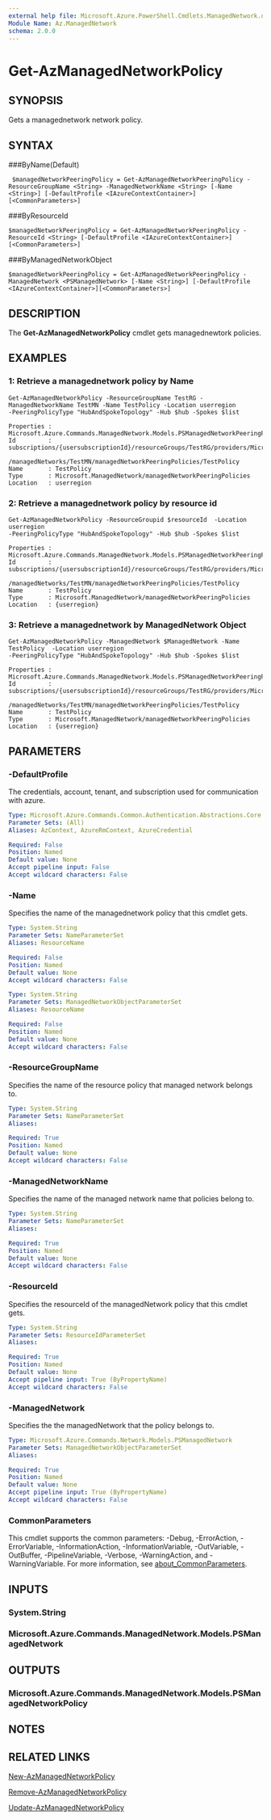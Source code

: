 ```yaml
---
external help file: Microsoft.Azure.PowerShell.Cmdlets.ManagedNetwork.dll-Help.xml
Module Name: Az.ManagedNetwork
schema: 2.0.0
---
```


# Get-AzManagedNetworkPolicy

## SYNOPSIS
Gets a managednetwork network policy.

## SYNTAX

###ByName(Default)
```
 $managedNetworkPeeringPolicy = Get-AzManagedNetworkPeeringPolicy -ResourceGroupName <String> -ManagedNetworkName <String> [-Name <String>] [-DefaultProfile <IAzureContextContainer>][<CommonParameters>]
```

###ByResourceId
```
$managedNetworkPeeringPolicy = Get-AzManagedNetworkPeeringPolicy -ResourceId <String> [-DefaultProfile <IAzureContextContainer>][<CommonParameters>]
```

###ByManagedNetworkObject
```
$managedNetworkPeeringPolicy = Get-AzManagedNetworkPeeringPolicy -ManagedNetwork <PSManagedNetwork> [-Name <String>] [-DefaultProfile <IAzureContextContainer>][<CommonParameters>]
```

## DESCRIPTION
The **Get-AzManagedNetworkPolicy** cmdlet gets managednewtork policies.

## EXAMPLES

### 1: Retrieve a managednetwork policy by Name
```
Get-AzManagedNetworkPolicy -ResourceGroupName TestRG -ManagedNetworkName TestMN -Name TestPolicy -Location userregion
-PeeringPolicyType "HubAndSpokeTopology" -Hub $hub -Spokes $list

Properties : Microsoft.Azure.Commands.ManagedNetwork.Models.PSManagedNetworkPeeringPolicyProperties
Id         : subscriptions/{usersubscriptionId}/resourceGroups/TestRG/providers/Microsoft.ManagedNetwork
             /managedNetworks/TestMN/managedNetworkPeeringPolicies/TestPolicy
Name       : TestPolicy
Type       : Microsoft.ManagedNetwork/managedNetworkPeeringPolicies
Location   : userregion
```

### 2: Retrieve a managednetwork policy by resource id
```
Get-AzManagedNetworkPolicy -ResourceGroupid $resourceId  -Location userregion
-PeeringPolicyType "HubAndSpokeTopology" -Hub $hub -Spokes $list

Properties : Microsoft.Azure.Commands.ManagedNetwork.Models.PSManagedNetworkPeeringPolicyProperties
Id         : subscriptions/{usersubscriptionId}/resourceGroups/TestRG/providers/Microsoft.ManagedNetwork
             /managedNetworks/TestMN/managedNetworkPeeringPolicies/TestPolicy
Name       : TestPolicy
Type       : Microsoft.ManagedNetwork/managedNetworkPeeringPolicies
Location   : {userregion}
```

### 3: Retrieve a managednetwork by ManagedNetwork Object
```
Get-AzManagedNetworkPolicy -ManagedNetwork $ManagedNetwork -Name TestPolicy  -Location userregion
-PeeringPolicyType "HubAndSpokeTopology" -Hub $hub -Spokes $list

Properties : Microsoft.Azure.Commands.ManagedNetwork.Models.PSManagedNetworkPeeringPolicyProperties
Id         : subscriptions/{usersubscriptionId}/resourceGroups/TestRG/providers/Microsoft.ManagedNetwork
             /managedNetworks/TestMN/managedNetworkPeeringPolicies/TestPolicy
Name       : TestPolicy
Type       : Microsoft.ManagedNetwork/managedNetworkPeeringPolicies
Location   : {userregion}
```

## PARAMETERS

### -DefaultProfile
The credentials, account, tenant, and subscription used for communication with azure.

```yaml
Type: Microsoft.Azure.Commands.Common.Authentication.Abstractions.Core.IAzureContextContainer
Parameter Sets: (All)
Aliases: AzContext, AzureRmContext, AzureCredential

Required: False
Position: Named
Default value: None
Accept pipeline input: False
Accept wildcard characters: False
```

### -Name
Specifies the name of the managednetwork policy that this cmdlet gets.

```yaml
Type: System.String
Parameter Sets: NameParameterSet
Aliases: ResourceName

Required: False
Position: Named
Default value: None
Accept wildcard characters: False
```

```yaml
Type: System.String
Parameter Sets: ManagedNetworkObjectParameterSet
Aliases: ResourceName

Required: False
Position: Named
Default value: None
Accept wildcard characters: False
```

### -ResourceGroupName
Specifies the name of the resource policy that managed network belongs to.

```yaml
Type: System.String
Parameter Sets: NameParameterSet
Aliases:

Required: True
Position: Named
Default value: None
Accept wildcard characters: False
```

### -ManagedNetworkName
Specifies the name of the managed network name that policies belong to.

```yaml
Type: System.String
Parameter Sets: NameParameterSet
Aliases:

Required: True
Position: Named
Default value: None
Accept wildcard characters: False
```

### -ResourceId
Specifies the resourceId of the managedNetwork policy that this cmdlet gets.

```yaml
Type: System.String
Parameter Sets: ResourceIdParameterSet
Aliases:

Required: True
Position: Named
Default value: None
Accept pipeline input: True (ByPropertyName)
Accept wildcard characters: False
```

### -ManagedNetwork
Specifies the the managedNetwork that the policy belongs to.

```yaml
Type: Microsoft.Azure.Commands.Network.Models.PSManagedNetwork
Parameter Sets: ManagedNetworkObjectParameterSet
Aliases:

Required: True
Position: Named
Default value: None
Accept pipeline input: True (ByPropertyName)
Accept wildcard characters: False
```

### CommonParameters
This cmdlet supports the common parameters: -Debug, -ErrorAction, -ErrorVariable, -InformationAction, -InformationVariable, -OutVariable, -OutBuffer, -PipelineVariable, -Verbose, -WarningAction, and -WarningVariable. For more information, see [about_CommonParameters](http://go.microsoft.com/fwlink/?LinkID=113216).

## INPUTS

### System.String

### Microsoft.Azure.Commands.ManagedNetwork.Models.PSManagedNetwork

## OUTPUTS

### Microsoft.Azure.Commands.ManagedNetwork.Models.PSManagedNetworkPolicy

## NOTES

## RELATED LINKS

[New-AzManagedNetworkPolicy](./New-AzManagedNetworkPolicy.md)

[Remove-AzManagedNetworkPolicy](./Remove-AzManagedNetworkPolicy.md)

[Update-AzManagedNetworkPolicy](./Update-AzManagedNetworkPolicy.md)


